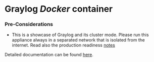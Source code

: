 Graylog *Docker* container
==================================

### Pre-Considerations

  * This is a showcase of Graylog and its cluster mode. Please run this appliance always in a separated network that is isolated from the internet.
    Read also the production readiness [notes](http://docs.graylog.org/en/latest/pages/installation/virtual_machine_appliances.html#production-readiness)

Detailed documentation can be found [here](http://docs.graylog.org/en/latest/pages/installation/docker.html).

